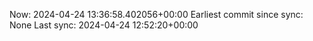 Now: 2024-04-24 13:36:58.402056+00:00 Earliest commit since sync: None Last sync: 2024-04-24 12:52:20+00:00
